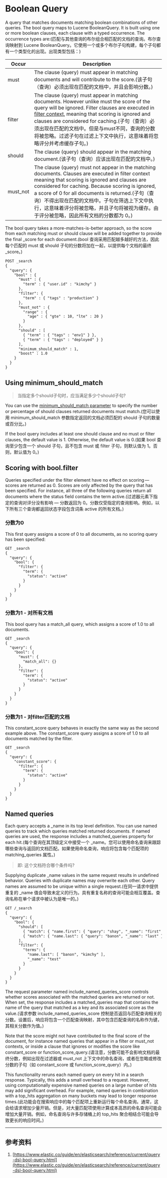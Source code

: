 # Boolean Query
A query that matches documents matching boolean combinations of other queries. The bool query maps to Lucene BooleanQuery. It is built using one or more boolean clauses, each clause with a typed occurrence. The occurrence types are:(匹配与其他查询的布尔组合相匹配的文档的查询。布尔查询映射到 Lucene BooleanQuery。它使用一个或多个布尔子句构建，每个子句都有一个类型化的出现。出现类型包括：)

|Occur|Description|
|---|---|
|must|The clause (query) must appear in matching documents and will contribute to the score.(该子句（查询）必须出现在匹配的文档中，并且会影响分数。)|
|filter|The clause (query) must appear in matching documents. However unlike must the score of the query will be ignored. Filter clauses are executed in [filter context](./015A.The%20search%20API.md), meaning that scoring is ignored and clauses are considered for caching.(子句（查询）必须出现在匹配的文档中。但是与must不同，查询的分数将被忽略。过滤子句在过滤上下文中执行，这意味着将忽略评分并考虑缓存子句。)|
|should|The clause (query) should appear in the matching document.(该子句（查询）应该出现在匹配的文档中。)|
|must_not|The clause (query) must not appear in the matching documents. Clauses are executed in filter context meaning that scoring is ignored and clauses are considered for caching. Because scoring is ignored, a score of 0 for all documents is returned.(子句（查询）不得出现在匹配的文档中。子句在筛选上下文中执行，这意味着评分将被忽略，并且子句将被视为缓存。由于评分被忽略，因此所有文档的分数都为 0。)|

The bool query takes a more-matches-is-better approach, so the score from each matching must or should clause will be added together to provide the final _score for each document.(bool 查询采用匹配越多越好的方法，因此每个匹配的 must 或 should 子句的分数将加在一起，以提供每个文档的最终 _score。)
```txt
POST _search
{
  "query": {
    "bool" : {
      "must" : {
        "term" : { "user.id" : "kimchy" }
      },
      "filter": {
        "term" : { "tags" : "production" }
      },
      "must_not" : {
        "range" : {
          "age" : { "gte" : 10, "lte" : 20 }
        }
      },
      "should" : [
        { "term" : { "tags" : "env1" } },
        { "term" : { "tags" : "deployed" } }
      ],
      "minimum_should_match" : 1,
      "boost" : 1.0
    }
  }
}
```

## Using minimum_should_match
> 当指定多个should子句时，应当满足多少个should子句?

You can use the [minimum_should_match parameter](../016.Query%20Parameter/000.minimum_should_match%20parameter.md) to specify the number or percentage of should clauses returned documents must match.(您可以使用 minimum_should_match 参数指定返回的文档必须匹配的 should 子句的数量或百分比。)

If the bool query includes at least one should clause and no must or filter clauses, the default value is 1. Otherwise, the default value is 0.(如果 bool 查询至少包含一个 should 子句，且不包含 must 或 filter 子句，则默认值为 1。否则，默认值为 0。)

## Scoring with bool.filter
Queries specified under the filter element have no effect on scoring — scores are returned as 0. Scores are only affected by the query that has been specified. For instance, all three of the following queries return all documents where the status field contains the term active.(过滤器元素下指定的查询对评分没有影响 — 分数返回为 0。分数仅受指定的查询影响。例如，以下所有三个查询都返回状态字段包含词条 active 的所有文档。)

### 分数为0 
This first query assigns a score of 0 to all documents, as no scoring query has been specified:
```txt
GET _search
{
  "query": {
    "bool": {
      "filter": {
        "term": {
          "status": "active"
        }
      }
    }
  }
}
```

### 分数为1 - 对所有文档
This bool query has a match_all query, which assigns a score of 1.0 to all documents.
```txt
GET _search
{
  "query": {
    "bool": {
      "must": {
        "match_all": {}
      },
      "filter": {
        "term": {
          "status": "active"
        }
      }
    }
  }
}
```

### 分数为1 - 对filter匹配的文档
This constant_score query behaves in exactly the same way as the second example above. The constant_score query assigns a score of 1.0 to all documents matched by the filter.
```txt
GET _search
{
  "query": {
    "constant_score": {
      "filter": {
        "term": {
          "status": "active"
        }
      }
    }
  }
}
```

## Named queries
Each query accepts a _name in its top level definition. You can use named queries to track which queries matched returned documents. If named queries are used, the response includes a matched_queries property for each hit.(每个查询在其顶级定义中接受一个 _name。您可以使用命名查询来跟踪哪些查询与返回的文档匹配。如果使用命名查询，响应将包含每个匹配项的 matching_queries 属性。)
> 即: 这个文档符合哪个条件吗?

Supplying duplicate _name values in the same request results in undefined behavior. Queries with duplicate names may overwrite each other. Query names are assumed to be unique within a single request.(在同一请求中提供重复的 _name 值会导致未定义的行为。具有重复名称的查询可能会相互覆盖。查询名称在单个请求中被认为是唯一的。)

```txt
GET /_search
{
  "query": {
    "bool": {
      "should": [
        { "match": { "name.first": { "query": "shay", "_name": "first" } } },
        { "match": { "name.last": { "query": "banon", "_name": "last" } } }
      ],
      "filter": {
        "terms": {
          "name.last": [ "banon", "kimchy" ],
          "_name": "test"
        }
      }
    }
  }
}
```

The request parameter named include_named_queries_score controls whether scores associated with the matched queries are returned or not. When set, the response includes a matched_queries map that contains the name of the query that matched as a key and its associated score as the value.(请求参数 include_named_queries_score 控制是否返回与匹配查询相关的分数。设置后，响应将包含一个匹配查询映射，其中包含匹配查询的名称作为键，其相关分数作为值。)

Note that the score might not have contributed to the final score of the document, for instance named queries that appear in a filter or must_not contexts, or inside a clause that ignores or modifies the score like constant_score or function_score_query.(请注意，分数可能不会影响文档的最终分数，例如出现在过滤器或 must_not 上下文中的命名查询，或者在忽略或修改分数的子句（如 constant_score 或 function_score_query）内。)

This functionality reruns each named query on every hit in a search response. Typically, this adds a small overhead to a request. However, using computationally expensive named queries on a large number of hits may add significant overhead. For example, named queries in combination with a top_hits aggregation on many buckets may lead to longer response times.(此功能会在搜索响应中的每个匹配项上重新运行每个命名查询。通常，这会给请求增加少量开销。但是，对大量匹配项使用计算成本高昂的命名查询可能会增加大量开销。例如，命名查询与许多存储桶上的 top_hits 聚合相结合可能会导致更长的响应时间。)

---

## 参考资料
1. [https://www.elastic.co/guide/en/elasticsearch/reference/current/query-dsl-bool-query.html](https://www.elastic.co/guide/en/elasticsearch/reference/current/query-dsl-bool-query.html)

